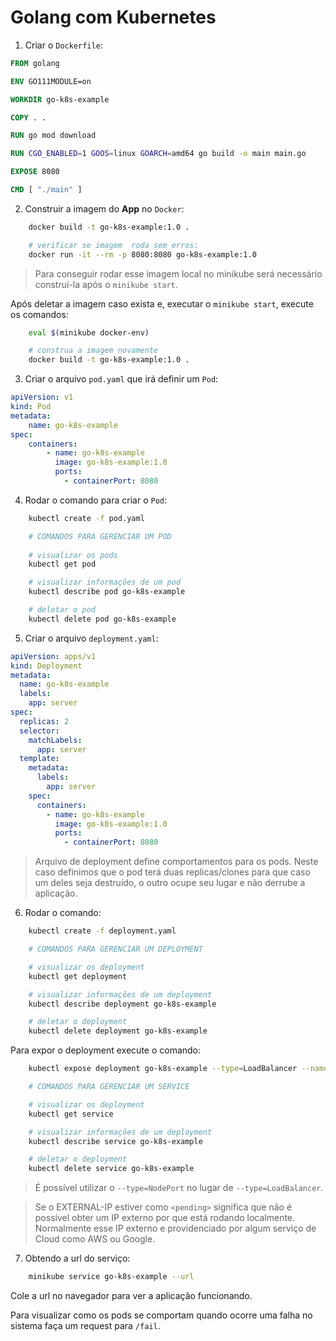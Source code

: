 # Golang com Kubernetes

1. Criar o `Dockerfile`:

```dockerfile
FROM golang

ENV GO111MODULE=on

WORKDIR go-k8s-example

COPY . .

RUN go mod download

RUN CGO_ENABLED=1 GOOS=linux GOARCH=amd64 go build -o main main.go

EXPOSE 8080

CMD [ "./main" ]
```

2. Construir a imagem do __App__ no `Docker`:

```bash
    docker build -t go-k8s-example:1.0 .

    # verificar se imagem  roda sem erros:
    docker run -it --rm -p 8080:8080 go-k8s-example:1.0
```

> Para conseguir rodar esse imagem local no minikube será necessário construí-la após o `minikube start`.

Após deletar a imagem caso exista e, executar o `minikube start`, execute os comandos:

```bash
    eval $(minikube docker-env)

    # construa a imagem novamente
    docker build -t go-k8s-example:1.0 .
```


3. Criar o arquivo `pod.yaml` que irá definir um `Pod`:

```yml
apiVersion: v1
kind: Pod
metadata:
    name: go-k8s-example
spec:
    containers:
        - name: go-k8s-example
          image: go-k8s-example:1.0
          ports:
            - containerPort: 8080
```

4. Rodar o comando para criar o `Pod`:

```bash
    kubectl create -f pod.yaml 

    # COMANDOS PARA GERENCIAR UM POD
    
    # visualizar os pods
    kubectl get pod

    # visualizar informações de um pod
    kubectl describe pod go-k8s-example

    # deletar o pod
    kubectl delete pod go-k8s-example
```

5. Criar o arquivo `deployment.yaml`:

```yaml
apiVersion: apps/v1
kind: Deployment
metadata:
  name: go-k8s-example
  labels:
    app: server
spec:
  replicas: 2
  selector:
    matchLabels:
      app: server
  template:
    metadata:
      labels:
        app: server
    spec:
      containers:
        - name: go-k8s-example
          image: go-k8s-example:1.0
          ports:
            - containerPort: 8080
```

> Arquivo de deployment define comportamentos para os pods. Neste caso definimos que o pod terá duas replicas/clones para que caso um deles seja destruído, o outro ocupe seu lugar e não derrube a aplicação.

6. Rodar o comando:

```bash
    kubectl create -f deployment.yaml

    # COMANDOS PARA GERENCIAR UM DEPLOYMENT

    # visualizar os deployment
    kubectl get deployment

    # visualizar informações de um deployment
    kubectl describe deployment go-k8s-example

    # deletar o deployment
    kubectl delete deployment go-k8s-example
```

Para expor o deployment execute o comando:

```bash
    kubectl expose deployment go-k8s-example --type=LoadBalancer --name=go-k8s-example

    # COMANDOS PARA GERENCIAR UM SERVICE

    # visualizar os deployment
    kubectl get service

    # visualizar informações de um deployment
    kubectl describe service go-k8s-example

    # deletar o deployment
    kubectl delete service go-k8s-example

```

> É possível utilizar o `--type=NodePort` no lugar de `--type=LoadBalancer`.

> Se o EXTERNAL-IP estiver como `<pending>` significa que não é possível obter um IP externo por que está rodando localmente. Normalmente esse IP externo e providenciado por algum serviço de Cloud como AWS ou Google. 

7. Obtendo a url do serviço:

```bash
    minikube service go-k8s-example --url
```

Cole a url no navegador para ver a aplicação funcionando.

Para visualizar como os pods se comportam quando ocorre uma falha no sistema faça um request para `/fail`.